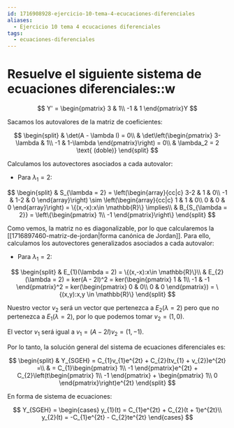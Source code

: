 ```yaml
---
id: 1716908928-ejercicio-10-tema-4-ecucaciones-diferenciales
aliases:
  - Ejercicio 10 tema 4 ecucaciones diferenciales
tags:
  - ecuaciones-diferenciales
---
```


# Resuelve el siguiente sistema de ecuaciones diferenciales::w

$$
Y' = \begin{pmatrix}
    3 & 1\\
    -1 & 1
\end{pmatrix}Y
$$

Sacamos los autovalores de la matriz de coeficientes:

$$
\begin{split}
    & \det(A - \lambda I) = 0\\
    & \det\left(\begin{pmatrix}
        3-\lambda & 1\\
        -1 & 1-\lambda
    \end{pmatrix}\right) = 0\\
    & \lambda_2 = 2 \text{ (doble)}
\end{split}
$$

Calculamos los autovectores asociados a cada autovalor:

- Para $\lambda_1 = 2$:

$$
\begin{split}
    & S_{\lambda = 2} = \left(\begin{array}{cc|c}
        3-2 & 1 & 0\\
        -1 & 1-2 & 0
    \end{array}\right) \sim
    \left(\begin{array}{cc|c}
        1 & 1 & 0\\
        0 & 0 & 0
    \end{array}\right) = \{(x,-x):x\in \mathbb{R}\} \implies\\
    & B_{S_{\lambda = 2}} = \left\{\begin{pmatrix}
        1\\
        -1
    \end{pmatrix}\right\}
\end{split}
$$

Como vemos, la matriz no es diagonalizable, por lo que calcularemos la [[1716897460-matriz-de-jordan|forma canónica de Jordan]]. Para ello, calculamos los autovectores generalizados asociados a cada autovalor:

- Para $\lambda_1 = 2$:

$$
\begin{split}
    & E_{1}(\lambda = 2) = \{(x,-x):x\in \mathbb{R}\}\\
    & E_{2}(\lambda = 2) = ker(A - 2I)^2 = ker(\begin{pmatrix}
        1 & 1\\
        -1 & -1
    \end{pmatrix}^2 = ker(\begin{pmatrix}
        0 & 0\\
        0 & 0
    \end{pmatrix}) = \{(x,y):x,y \in \mathbb{R}\}
\end{split}
$$

Nuestro vector $v_{2}$ será un vector que pertenezca a $E_2(\lambda = 2)$ pero que no pertenezca a $E_1(\lambda = 2)$, por lo que podemos tomar $v_2 = (1,0)$. 

El vector $v_{1}$ será igual a $v_{1}=(A - 2I)v_{2} = (1,-1)$.

Por lo tanto, la solución general del sistema de ecuaciones diferenciales es:

$$
\begin{split}
    & Y_{SGEH} = C_{1}v_{1}e^{2t} + C_{2}(tv_{1} + v_{2})e^{2t} =\\
    & = C_{1}\begin{pmatrix}
        1\\
        -1
    \end{pmatrix}e^{2t} + C_{2}\left(t\begin{pmatrix}
        1\\
        -1
    \end{pmatrix} + \begin{pmatrix}
        1\\
        0
    \end{pmatrix}\right)e^{2t}
\end{split}
$$

En forma de sistema de ecuaciones:

$$
Y_{SGEH} = \begin{cases}
    y_{1}(t) = C_{1}e^{2t} + C_{2}(t + 1)e^{2t}\\
    y_{2}(t) = -C_{1}e^{2t} - C_{2}te^{2t}
\end{cases}
$$

